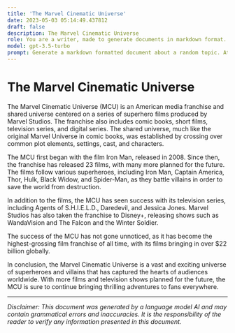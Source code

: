 ```yaml
---
title: 'The Marvel Cinematic Universe'
date: 2023-05-03 05:14:49.437812
draft: false
description: The Marvel Cinematic Universe
role: You are a writer, made to generate documents in markdown format. It is very important that all of the documents you generate are in valid markdown format.
model: gpt-3.5-turbo
prompt: Generate a markdown formatted document about a random topic. At the bottom, include a disclaimer explaining that the document was generated by you. The first line of the document should be the title. Make sure that the entire document is in proper markdown format, using a mix of various tags to make the document visually appealing.
---
```


# The Marvel Cinematic Universe

The Marvel Cinematic Universe (MCU) is an American media franchise and shared universe centered on a series of superhero films produced by Marvel Studios. The franchise also includes comic books, short films, television series, and digital series. The shared universe, much like the original Marvel Universe in comic books, was established by crossing over common plot elements, settings, cast, and characters.

The MCU first began with the film Iron Man, released in 2008. Since then, the franchise has released 23 films, with many more planned for the future. The films follow various superheroes, including Iron Man, Captain America, Thor, Hulk, Black Widow, and Spider-Man, as they battle villains in order to save the world from destruction.

In addition to the films, the MCU has seen success with its television series, including Agents of S.H.I.E.L.D., Daredevil, and Jessica Jones. Marvel Studios has also taken the franchise to Disney+, releasing shows such as WandaVision and The Falcon and the Winter Soldier.

The success of the MCU has not gone unnoticed, as it has become the highest-grossing film franchise of all time, with its films bringing in over $22 billion globally.

In conclusion, the Marvel Cinematic Universe is a vast and exciting universe of superheroes and villains that has captured the hearts of audiences worldwide. With more films and television shows planned for the future, the MCU is sure to continue bringing thrilling adventures to fans everywhere.

---

*Disclaimer: This document was generated by a language model AI and may contain grammatical errors and inaccuracies. It is the responsibility of the reader to verify any information presented in this document.*